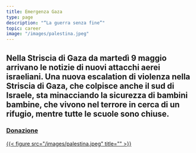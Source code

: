 ```yaml
---
title: Emergenza Gaza
type: page
description: "“La guerra senza fine”"
topic: career
image: "/images/palestina.jpeg"
---
```

## Nella Striscia di Gaza da martedì 9 maggio arrivano le notizie di nuovi attacchi aerei israeliani. Una nuova escalation di violenza nella Striscia di Gaza, che colpisce anche il sud di Israele, sta minacciando la sicurezza di bambini bambine, che vivono nel terrore in cerca di un rifugio, mentre tutte le scuole sono chiuse. 

### [Donazione](https://www.islamic-relief.it/emergenza-palestina/)
[{{< figure src="/images/palestina.jpeg" title="" >}}](https://www.savethechildren.it/blog-notizie/gaza-nuova-escalation-di-violenza)